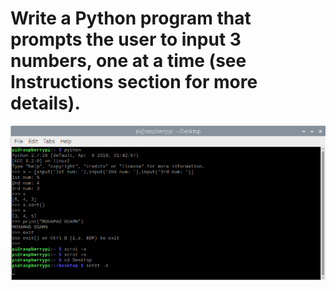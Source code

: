 # Write a Python program that prompts the user to input 3 numbers, one at a time (see Instructions section for more details).

![alt text](3.png)
